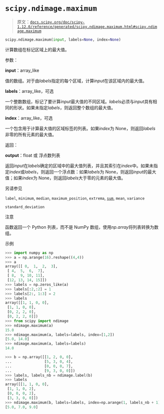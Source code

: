# `scipy.ndimage.maximum`

> 原文：[`docs.scipy.org/doc/scipy-1.12.0/reference/generated/scipy.ndimage.maximum.html#scipy.ndimage.maximum`](https://docs.scipy.org/doc/scipy-1.12.0/reference/generated/scipy.ndimage.maximum.html#scipy.ndimage.maximum)

```py
scipy.ndimage.maximum(input, labels=None, index=None)
```

计算数组在标记区域上的最大值。

参数：

**input**：array_like

值的数组。对于由*labels*指定的每个区域，计算*input*在该区域内的最大值。

**labels**：array_like，可选

一个整数数组，标记了要计算*input*最大值的不同区域。*labels*必须与*input*具有相同的形状。如果未指定*labels*，则返回整个数组的最大值。

**index**：array_like，可选

一个包含用于计算最大值的区域标签的列表。如果*index*为 None，则返回*labels*非零的所有元素的最大值。

返回：

**output**：float 或 浮点数列表

返回*input*在*labels*确定的区域中的最大值列表，并且其索引在*index*中。如果未指定*index*或*labels*，则返回一个浮点数：如果*labels*为 None，则返回*input*的最大值；如果*index*为 None，则返回*labels*大于零的元素的最大值。

另请参见

`label`, `minimum`, `median`, `maximum_position`, `extrema`, [`sum`](https://docs.python.org/3/library/functions.html#sum "(在 Python v3.12 中)"), `mean`, `variance`

`standard_deviation`

注意

函数返回一个 Python 列表，而不是 NumPy 数组，使用*np.array*将列表转换为数组。

示例

```py
>>> import numpy as np
>>> a = np.arange(16).reshape((4,4))
>>> a
array([[ 0,  1,  2,  3],
 [ 4,  5,  6,  7],
 [ 8,  9, 10, 11],
 [12, 13, 14, 15]])
>>> labels = np.zeros_like(a)
>>> labels[:2,:2] = 1
>>> labels[2:, 1:3] = 2
>>> labels
array([[1, 1, 0, 0],
 [1, 1, 0, 0],
 [0, 2, 2, 0],
 [0, 2, 2, 0]])
>>> from scipy import ndimage
>>> ndimage.maximum(a)
15.0
>>> ndimage.maximum(a, labels=labels, index=[1,2])
[5.0, 14.0]
>>> ndimage.maximum(a, labels=labels)
14.0 
```

```py
>>> b = np.array([[1, 2, 0, 0],
...               [5, 3, 0, 4],
...               [0, 0, 0, 7],
...               [9, 3, 0, 0]])
>>> labels, labels_nb = ndimage.label(b)
>>> labels
array([[1, 1, 0, 0],
 [1, 1, 0, 2],
 [0, 0, 0, 2],
 [3, 3, 0, 0]])
>>> ndimage.maximum(b, labels=labels, index=np.arange(1, labels_nb + 1))
[5.0, 7.0, 9.0] 
```
